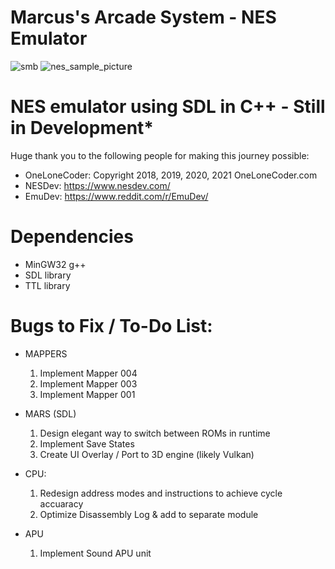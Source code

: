 # Marcus's Arcade System - NES Emulator
![smb](https://user-images.githubusercontent.com/72711596/142738692-0539fdf0-a7f4-45d0-84f1-6a3824a8808e.png)
![nes_sample_picture](https://user-images.githubusercontent.com/72711596/140624067-b8f22473-2f48-4f06-83ac-9f06b4b8a3e2.png)


# NES emulator using SDL in C++ - Still in Development*

Huge thank you to the following people for making this journey possible:
   - OneLoneCoder: Copyright 2018, 2019, 2020, 2021 OneLoneCoder.com
   - NESDev: https://www.nesdev.com/
   - EmuDev: https://www.reddit.com/r/EmuDev/

# Dependencies
   - MinGW32 g++
   - SDL library
   - TTL library

# Bugs to Fix / To-Do List:          
   - MAPPERS
		1. Implement Mapper 004
		2. Implement Mapper 003
		3. Implement Mapper 001

   - MARS (SDL)
		1. Design elegant way to switch between ROMs in runtime
		2. Implement Save States
		3. Create UI Overlay / Port to 3D engine (likely Vulkan)

   - CPU: 
		1. Redesign address modes and instructions to achieve cycle accuaracy
		2. Optimize Disassembly Log & add to separate module 
 
   - APU
   		1. Implement Sound APU unit
